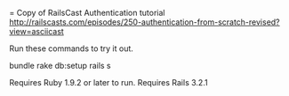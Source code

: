 = Copy of RailsCast Authentication tutorial
http://railscasts.com/episodes/250-authentication-from-scratch-revised?view=asciicast

Run these commands to try it out.

  bundle
  rake db:setup
  rails s

Requires Ruby 1.9.2 or later to run.
Requires Rails 3.2.1
